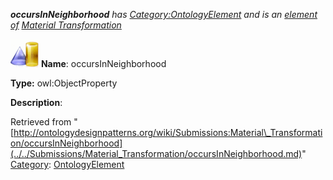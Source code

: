 ___occursInNeighborhood__ has [Category:OntologyElement](../../Category/OntologyElement.md "Category:OntologyElement") and is an [element of](../../Property/ElementOf.md "Property:ElementOf") [Material Transformation](../../Submissions/Material_Transformation.md "Submissions:Material Transformation")_


  




[![ObjectProperty](../../images/thumb/c/c3/ObjectProperty.gif/45px-ObjectProperty.gif)](../../Image/ObjectProperty.gif.md "ObjectProperty")
__Name__: occursInNeighborhood 


__Type:__ owl:ObjectProperty 


__Description__: 





Retrieved from "[http://ontologydesignpatterns.org/wiki/Submissions:Material\_Transformation/occursInNeighborhood](../../Submissions/Material_Transformation/occursInNeighborhood.md)"
 [Category](http://ontologydesignpatterns.org/wiki/Special:Categories "Special:Categories"): [OntologyElement](../../Category/OntologyElement.md "Category:OntologyElement")